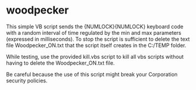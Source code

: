 # woodpecker

This simple VB script sends the {NUMLOCK}{NUMLOCK} keyboard code with a random interval of time regulated by the min and max parameters (expressed in milliseconds).
To stop the script is sufficient to delete the text file Woodpecker_ON.txt that the script itself creates in the C:/TEMP folder.

While testing, use the provided kill.vbs script to kill all vbs scripts without having to delete the Woodpecker_ON.txt file.


Be careful because the use of this script might break your Corporation security policies.
